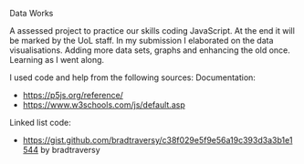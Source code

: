 Data Works

A assessed project to practice our skills coding JavaScript. At the end it will be marked by the UoL staff. In my submission I elaborated on the data visualisations. Adding more data sets, graphs and enhancing the old once. Learning as I went along. 

I used code and help from the following sources: 
Documentation: 
- https://p5js.org/reference/
- https://www.w3schools.com/js/default.asp

Linked list code:
- https://gist.github.com/bradtraversy/c38f029e5f9e56a19c393d3a3b1e1544 by bradtraversy